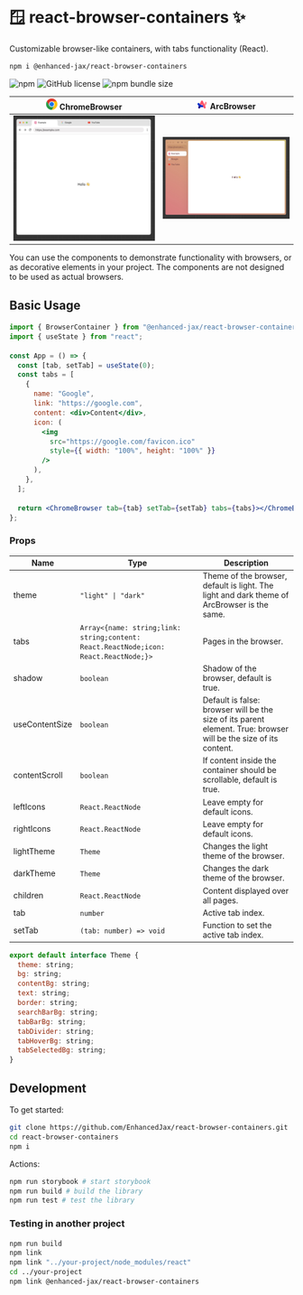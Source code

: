 # 🪟 react-browser-containers ✨

Customizable browser-like containers, with tabs functionality (React).

```bash
npm i @enhanced-jax/react-browser-containers
```

![npm](https://img.shields.io/npm/v/@enhanced-jax/react-browser-containers)
![GitHub license](https://img.shields.io/github/license/EnhancedJax/react-browser-containers)
![npm bundle size](https://img.shields.io/bundlephobia/min/@enhanced-jax/react-browser-containers)

| ![](./images/chrome.png) ChromeBrowser | ![](./images/arc.png) ArcBrowser |
| :------------------------------------: | :------------------------------: |
|        ![](./images/chrome.jpg)        |      ![](./images/arc.jpg)       |

You can use the components to demonstrate functionality with browsers, or as decorative elements in your project. The components are not designed to be used as actual browsers.

## Basic Usage

```jsx
import { BrowserContainer } from "@enhanced-jax/react-browser-containers";
import { useState } from "react";

const App = () => {
  const [tab, setTab] = useState(0);
  const tabs = [
    {
      name: "Google",
      link: "https://google.com",
      content: <div>Content</div>,
      icon: (
        <img
          src="https://google.com/favicon.ico"
          style={{ width: "100%", height: "100%" }}
        />
      ),
    },
  ];

  return <ChromeBrowser tab={tab} setTab={setTab} tabs={tabs}></ChromeBrowser>;
};
```

### Props

| Name           | Type                                                                                 | Description                                                                                                      |
| -------------- | ------------------------------------------------------------------------------------ | ---------------------------------------------------------------------------------------------------------------- |
| theme          | `"light" \| "dark"`                                                                  | Theme of the browser, default is light. The light and dark theme of ArcBrowser is the same.                      |
| tabs           | `Array<{name: string;link: string;content: React.ReactNode;icon: React.ReactNode;}>` | Pages in the browser.                                                                                            |
| shadow         | `boolean`                                                                            | Shadow of the browser, default is true.                                                                          |
| useContentSize | `boolean`                                                                            | Default is false: browser will be the size of its parent element. True: browser will be the size of its content. |
| contentScroll  | `boolean`                                                                            | If content inside the container should be scrollable, default is true.                                           |
| leftIcons      | `React.ReactNode`                                                                    | Leave empty for default icons.                                                                                   |
| rightIcons     | `React.ReactNode`                                                                    | Leave empty for default icons.                                                                                   |
| lightTheme     | `Theme`                                                                              | Changes the light theme of the browser.                                                                          |
| darkTheme      | `Theme`                                                                              | Changes the dark theme of the browser.                                                                           |
| children       | `React.ReactNode`                                                                    | Content displayed over all pages.                                                                                |
| tab            | `number`                                                                             | Active tab index.                                                                                                |
| setTab         | `(tab: number) => void`                                                              | Function to set the active tab index.                                                                            |

```js
export default interface Theme {
  theme: string;
  bg: string;
  contentBg: string;
  text: string;
  border: string;
  searchBarBg: string;
  tabBarBg: string;
  tabDivider: string;
  tabHoverBg: string;
  tabSelectedBg: string;
}
```

## Development

To get started:

```bash
git clone https://github.com/EnhancedJax/react-browser-containers.git
cd react-browser-containers
npm i
```

Actions:

```bash
npm run storybook # start storybook
npm run build # build the library
npm run test # test the library
```

### Testing in another project

```bash
npm run build
npm link
npm link "../your-project/node_modules/react"
cd ../your-project
npm link @enhanced-jax/react-browser-containers
```
